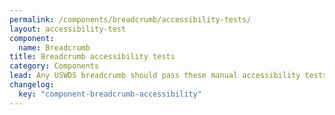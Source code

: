 ```yaml
---
permalink: /components/breadcrumb/accessibility-tests/
layout: accessibility-test
component:
  name: Breadcrumb
title: Breadcrumb accessibility tests
category: Components
lead: Any USWDS breadcrumb should pass these manual accessibility tests.
changelog:
  key: "component-breadcrumb-accessibility"
---
```

